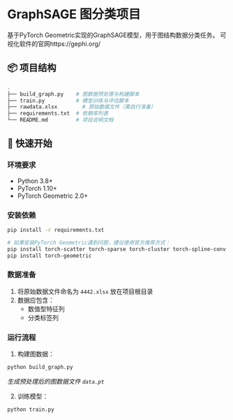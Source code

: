 # GraphSAGE 图分类项目

基于PyTorch Geometric实现的GraphSAGE模型，用于图结构数据分类任务。
可视化软件的官网https://gephi.org/

## 📦 项目结构

```bash
.
├── build_graph.py    # 图数据预处理与构建脚本
├── train.py          # 模型训练与评估脚本
├── rawdata.xlsx        # 原始数据文件（需自行准备）
├── requirements.txt  # 依赖库列表
└── README.md         # 项目说明文档
```

## 🚀 快速开始

### 环境要求
- Python 3.8+
- PyTorch 1.10+
- PyTorch Geometric 2.0+

### 安装依赖
```bash
pip install -r requirements.txt

# 如果安装PyTorch Geometric遇到问题，建议使用官方推荐方式：
pip install torch-scatter torch-sparse torch-cluster torch-spline-conv -f https://data.pyg.org/whl/torch-1.10.0+cu113.html
pip install torch-geometric
```

### 数据准备
1. 将原始数据文件命名为 `4442.xlsx` 放在项目根目录
2. 数据应包含：
   - 数值型特征列
   - 分类标签列

### 运行流程
1. 构建图数据：
```bash
python build_graph.py
```
*生成预处理后的图数据文件 `data.pt`*

2. 训练模型：
```bash
python train.py
```
